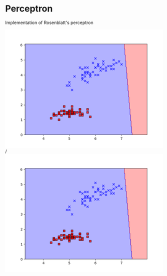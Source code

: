 # Perceptron
Implementation of Rosenblatt's perceptron


![Rosenblatt Perceptron](demo.gif) / ![](demo.gif)
